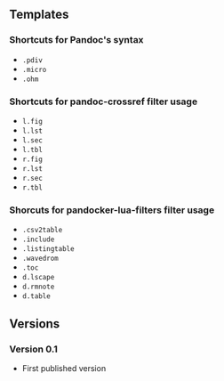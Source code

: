## Templates

### Shortcuts for **Pandoc**'s syntax

- `.pdiv`
- `.micro`
- `.ohm`

### Shortcuts for **pandoc-crossref** filter usage

- `l.fig`
- `l.lst`
- `l.sec`
- `l.tbl`
- `r.fig`
- `r.lst`
- `r.sec`
- `r.tbl`

### Shorcuts for **pandocker-lua-filters** filter usage

- `.csv2table`
- `.include`
- `.listingtable`
- `.wavedrom`
- `.toc`
- `d.lscape`
- `d.rmnote`
- `d.table`

## Versions
### Version 0.1

- First published version
